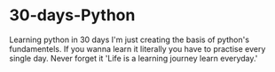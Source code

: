 # 30-days-Python
Learning python in 30 days
I'm just creating the basis of python's fundamentels.
If you wanna learn it literally you have to practise every single day.
Never forget it 'Life is a learning journey learn everyday.'
